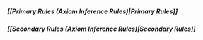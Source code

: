 ##### *[[Primary Rules (Axiom Inference Rules)|Primary Rules]]*

##### *[[Secondary Rules (Axiom Inference Rules)|Secondary Rules]]*

